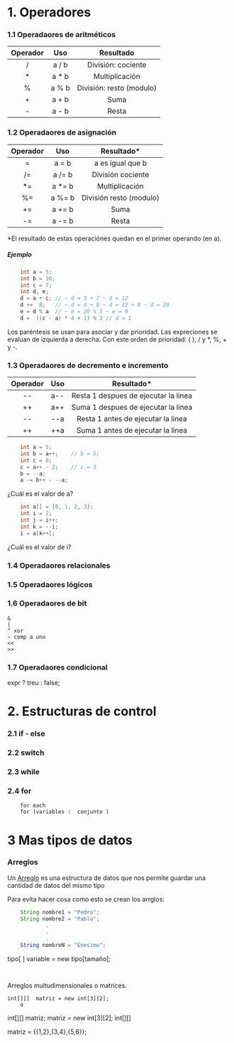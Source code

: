 # 1. Operadores


### 1.1 Operadaores de aritméticos

| Operador | Uso     | Resultado |
| :------: | :-----: | :---------: |
| /        | a / b   | División: cociente    |
| *        | a * b   | Multiplicación  |
| %        | a % b   |  División: resto (modulo) |
| +        | a + b   |  Suma |
| -        | a - b   | Resta |



### 1.2 Operadaores de asignación

| Operador | Uso     | Resultado* |
| :------: | :-----: | :---------: |
| =        | a = b   | a es igual que b |
| /=       | a /= b  | División cociente    |
| *=       | a *= b  | Multiplicación  |
| %=       | a %= b  |  División resto (modulo) |
| +=       | a += b  |  Suma |
| -=       | a -= b  | Resta |

*El resultado de estas operaciónes quedan en el primer operando (en a).

##### Ejemplo

```java
	int a = 5;
	int b = 10;
	int c = 7;
	int d, e;
	d = a + c; // ~ d = 5 + 7 ~ d = 12
    d +=  8;   // ~ d = d + 8 ~ d = 12 + 8 ~ d = 20
    e = d % a  // ~ e = 20 % 5 ~ e = 0
    d =  ((c - a) * 4 + 1) % 2 // d = 1
```
Los paréntesis se usan para asociar y dar prioridad. Las expreciones se evaluan de izquierda a derecha. Con este orden de prioridad: ( ), / y *, %, + y -.


### 1.3 Operadaores de decremento e incremento

| Operador | Uso     | Resultado* |
| :------: | :-----: | :---------: |
| --       | a--     | Resta 1 despues de ejecutar la linea |
| ++       | a++     | Suma 1 despues de ejecutar la linea  |
| --       | --a     | Resta 1 antes de ejecutar la linea   |
| ++       | ++a     | Suma 1 antes de ejecutar la linea    |

```java
	int a = 5;
    int b = a++; 	// b = 5;
    int c = 0;
    c = a++ - 2;	// c = 3
    b = --a;
    a -= b++ - --a;
```
¿Cuál es el valor de a?

```java
	int a[] = {0, 1, 2, 3};
	int i = 2;
	int j = i++;
	int k = --i;
	i = a[k++];
```
¿Cuál es el valor de i?


### 1.4 Operadaores relacionales

### 1.5 Operadaores lógicos

### 1.6 Operadaores de bit
	&
    |
    ^ xor
    ~ comp a uno
    <<
    >>

### 1.7 Operadaores condicional
<!-- como lambda  -->

expr ? treu : false;

# 2. Estructuras de control

### 2.1 if - else

### 2.2 switch

### 2.3 while

### 2.4 for
		for each
        for (variables :  conjunto )

<!-- Ejemplo en progrmas//java00/Enum.java -->

# 3 Mas tipos de datos

### Arreglos

Un [Arreglo](https://docs.oracle.com/javase/8/docs/api/java/lang/reflect/Array.html 'Array') es una estructura de datos que nos permite guardar una cantidad de datos del mismo tipo

Para evita hacer cosa como esto se crean los arrglos:

```java
	String nombre1 = "Pedro";
    String nombre2 = "Pablo";
			.
			.
			.
	String nombreN = "Enesimo";
```

tipo[ ] variable = new tipo[tamaño];

```java
	
```


Arreglos multudimensionales o matrices.

    int[][]  matriz = new int[3][2];
    	o
   int[][]  matriz;
   matriz = new int[3][2]; int[][]

   matriz = {{1,2},{3,4},{5,6}};















